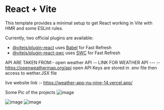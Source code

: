 # React + Vite

This template provides a minimal setup to get React working in Vite with HMR and some ESLint rules.

Currently, two official plugins are available:

- [@vitejs/plugin-react](https://github.com/vitejs/vite-plugin-react/blob/main/packages/plugin-react/README.md) uses [Babel](https://babeljs.io/) for Fast Refresh
- [@vitejs/plugin-react-swc](https://github.com/vitejs/vite-plugin-react-swc) uses [SWC](https://swc.rs/) for Fast Refresh


API ARE TAKEN FROM:- open weather API     -- LINK FOR WEATHER API --- :- https://openweathermap.org/api
open API Keys are stored in .env file then access to wether.JSX file

live website link :- https://weather-app-nu-nine-14.vercel.app/

Some Pic of the projects
![image](https://github.com/user-attachments/assets/dccb2f1b-360f-426e-ae68-d0cf5397899b)

![image](https://github.com/user-attachments/assets/5f0f223c-3531-44c9-a585-2779327b779f)
![image](https://github.com/user-attachments/assets/04de9cbf-30ab-44cd-b00b-56ecdbd97ee7)

